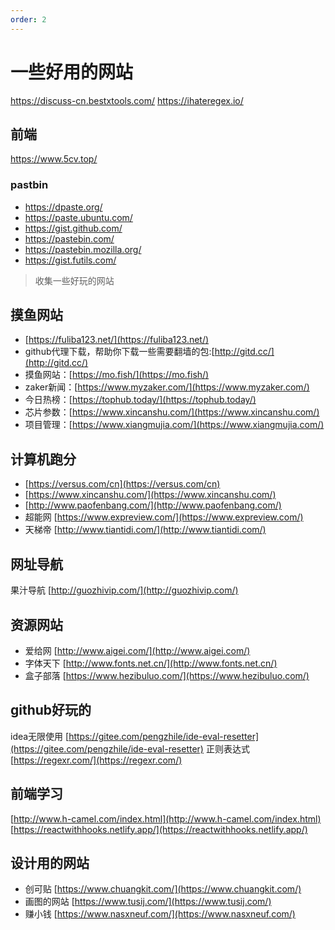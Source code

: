 ```yaml
---
order: 2
---
```

# 一些好用的网站

<https://discuss-cn.bestxtools.com/>
<https://ihateregex.io/>

## 前端

<https://www.5cv.top/>

### pastbin

- <https://dpaste.org/>
- <https://paste.ubuntu.com/>
- <https://gist.github.com/>
- <https://pastebin.com/>
- <https://pastebin.mozilla.org/>
- <https://gist.futils.com/>

> 收集一些好玩的网站

## 摸鱼网站

- [https://fuliba123.net/](https://fuliba123.net/)
- github代理下载，帮助你下载一些需要翻墙的包:[http://gitd.cc/](http://gitd.cc/)
- 摸鱼网站：[https://mo.fish/](https://mo.fish/)
- zaker新闻：[https://www.myzaker.com/](https://www.myzaker.com/)
- 今日热榜：[https://tophub.today/](https://tophub.today/)
- 芯片参数：[https://www.xincanshu.com/](https://www.xincanshu.com/)
- 项目管理：[https://www.xiangmujia.com/](https://www.xiangmujia.com/)

## 计算机跑分

- [https://versus.com/cn](https://versus.com/cn)
- [https://www.xincanshu.com/](https://www.xincanshu.com/)
- [http://www.paofenbang.com/](http://www.paofenbang.com/)
- 超能网 [https://www.expreview.com/](https://www.expreview.com/)
- 天梯帝 [http://www.tiantidi.com/](http://www.tiantidi.com/)

## 网址导航

果汁导航 [http://guozhivip.com/](http://guozhivip.com/)

## 资源网站

- 爱给网 [http://www.aigei.com/](http://www.aigei.com/)
- 字体天下 [http://www.fonts.net.cn/](http://www.fonts.net.cn/)
- 盒子部落 [https://www.hezibuluo.com/](https://www.hezibuluo.com/)

## github好玩的

idea无限使用   [https://gitee.com/pengzhile/ide-eval-resetter](https://gitee.com/pengzhile/ide-eval-resetter)
正则表达式 [https://regexr.com/](https://regexr.com/)

## 前端学习

[http://www.h-camel.com/index.html](http://www.h-camel.com/index.html)
[https://reactwithhooks.netlify.app/](https://reactwithhooks.netlify.app/)

## 设计用的网站

- 创可贴   [https://www.chuangkit.com/](https://www.chuangkit.com/)
- 画图的网站  [https://www.tusij.com/](https://www.tusij.com/)
- 赚小钱  [https://www.nasxneuf.com/](https://www.nasxneuf.com/)
